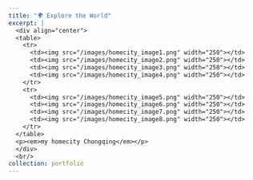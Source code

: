 ```yaml
---
title: "🌍 Explore the World"
excerpt: |
  <div align="center">
  <table>
    <tr>
      <td><img src="/images/homecity_image1.png" width="250"></td>
      <td><img src="/images/homecity_image2.png" width="250"></td>
      <td><img src="/images/homecity_image3.png" width="250"></td>
      <td><img src="/images/homecity_image4.png" width="250"></td>
    </tr>
    <tr>
      <td><img src="/images/homecity_image5.png" width="250"></td>
      <td><img src="/images/homecity_image6.png" width="250"></td>
      <td><img src="/images/homecity_image7.png" width="250"></td>
      <td><img src="/images/homecity_image8.png" width="250"></td>
    </tr>
  </table>
  <p><em>my homecity Chongqing</em></p>
  </div>
  <br/>
collection: portfolio
---
```

